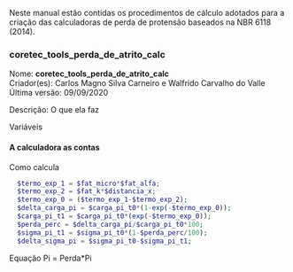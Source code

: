 Neste manual estão contidas os procedimentos de cálculo adotados para a criação das calculadoras de perda de protensão baseados na NBR 6118 (2014). 

### coretec_tools_perda_de_atrito_calc

Nome: **coretec_tools_perda_de_atrito_calc**  
Criador(es): Carlos Magno Silva Carneiro e Walfrido Carvalho do Valle  
Última versão: 09/09/2020

Descrição: O que ela faz

Variáveis

#### A calculadora as contas

Como calcula

~~~php
  $termo_exp_1 = $fat_micro*$fat_alfa;
  $termo_exp_2 = $fat_k*$distancia_x;
  $termo_exp_0 = ($termo_exp_1-$termo_exp_2);
  $delta_carga_pi = $carga_pi_t0*(1-exp(-$termo_exp_0));
  $carga_pi_t1 = $carga_pi_t0*(exp(-$termo_exp_0));
  $perda_perc = $delta_carga_pi/$carga_pi_t0*100;
  $sigma_pi_t1 = $sigma_pi_t0*(1-$perda_perc/100);
  $delta_sigma_pi = $sigma_pi_t0-$sigma_pi_t1;
~~~

Equação Pi = Perda*Pi

